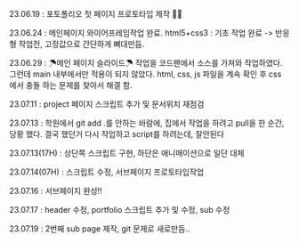 
23.06.19 : 포토폴리오 첫 페이지 프로토타입 제작 👏🏻

23.06.24 : 메인페이지 와이어프레임작업 완료. html5+css3 : 기초 작업 완료 -> 반응형 작업전, 고정값으로 간단하게 뼈대만듬.

23.06.29 : ☂메인 페이지 슬라이드☂ 작업을 코드팬에서 소스를 가져와 작업하였다. 그런데 main 내부에서만 적용이 되지 않았다. html, css, js 파일을 계속 확인 후 css 에서 충돌 하는 문제를 찾아서 해결 함.

23.07.11 : project 페이지 스크립트 추가 및 문서위치 재점검

23.07.13 : 학원에서 git add .를 안하는 바람에, 집에서 작업을 하려고 pull을 한 순간, 당황 했다. 결국 했던거 다시 작업하고 script를 하려는데, 잘안된다

23.07.13(17H) : 상단쪽 스크립트 구현, 하단은 애니매이션으로 일단 대체

23.07.14(07H) : 스크립트 수정, 서브페이지 프로토타입작업

23.07.16 : 서브페이지 완성!!

23.07.17 : header 수정, portfolio 스크립트 추가 및 수정, sub 수정

23.07.19 : 2번째 sub page 제작, git 문제로 새로만듬.. 
